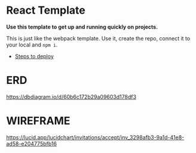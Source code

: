 # React Template

**Use this template to get up and running quickly on projects.**

This is just like the webpack template. Use it, create the repo, connect it to your local and `npm i`.

- [Steps to deploy](https://github.com/nss-nightclass-projects/REACT-Deployment-Netlify)

# ERD 
https://dbdiagram.io/d/60b6c172b29a09603d178df3

# WIREFRAME 
https://lucid.app/lucidchart/invitations/accept/inv_3298afb3-9a1d-41e8-ad58-e204775bfb16
